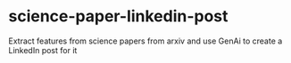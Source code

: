 # science-paper-linkedin-post
Extract features from science papers from arxiv and use GenAi to create a LinkedIn post for it
